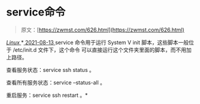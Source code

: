 <!--yml
category: 未分类
date: 0001-01-01 00:00:00
-->

# service命令

> 原文：[https://zwmst.com/626.html](https://zwmst.com/626.html)

   [ *Linux* ](https://zwmst.com/linux)*[ <time datetime="2021-08-14T07:40:38+08:00"> 2021-08-13 </time> ](https://zwmst.com/626.html)  service 命令用于运行 System V init 脚本，这些脚本一般位于 /etc/init.d 文件下，这个命令 可以直接运行这个文件夹里面的脚本，而不用加上路径。

查看服务状态：service ssh status 。

查看所有服务状态：service –status-all 。

重启服务：service ssh restart 。*